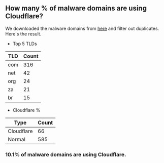 ## How many % of malware domains are using Cloudflare?


We downloaded the malware domains from [here](https://urlhaus.abuse.ch) and filter out duplicates.
Here's the result.


[//]: # (start replacement)


- Top 5 TLDs

| TLD | Count |
| --- | --- |
| com | 316 |
| net | 42 |
| org | 24 |
| za | 21 |
| br | 15 |


- Cloudflare %

| Type | Count |
| --- | --- |
| Cloudflare | 66 |
| Normal | 585 |


### 10.1% of malware domains are using Cloudflare.